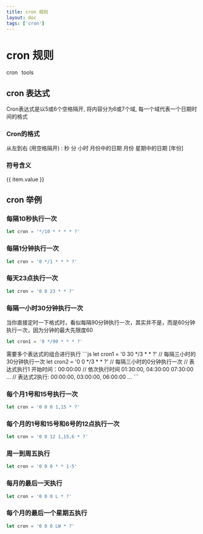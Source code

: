 ```yaml
---
title: cron 规则
layout: doc
tags: ['cron']
---
```

<script setup>
const table1 = [{
  name: '秒',
  value: '0~59的整数',
  symbol: ', - * /',
}, {
  name: '分',
  value: '0~59的整数',
  symbol: ', - * /',
}, {
  name: '小时',
  value: '0~23的整数',
  symbol: ', - * /',
}, {
  name: '日期',
  value: '1~31的整数(根据当月判断)',
  symbol: ', - * ? / L W C',
}, {
  name: '月份',
  value: '1~12的整数 或者 JAN-DEC(1为JAN)',
  symbol: ', - * /',
}, {
  name: '星期',
  value: '1~7的整数 或者 SUN-SAT(1=SUN)',
  symbol: ', - * ? / L C #',
}, {
  name: '年(可选)',
  value: '1970~2099的整数',
  symbol: ', - * /',
}]
const desc_symbol = [{
  label: '*',
  value: '表示匹配该域的任意值',
}, {
  label: '?',
  value: '表示未说明的值，即不关心它为何值',
}, {
  label: '-',
  value: '表示一个指定的范围',
}, {
  label: '/',
  value: '表示起始时间开始触发，然后每隔固定时间触发一次（符号前表示开始时间，符号后表示每次递增的值）',
}, {
  label: ',',
  value: '表示列出枚举值（指定数个值）',
}, {
  label: 'L',
  value: '表示最后, 只能出现在DayofWeek和DayofMonth域',
}, {
  label: 'W',
  value: '表示有效工作日(周一到周五),只能出现在DayofMonth域, 系统将在离指定日期的最近的有效工作日触发事件',
}, {
  label: 'LW',
  value: '表示在某个月最后一个工作日，即最后一个星期五',
}, {
  label: '#',
  value: '用于确定每个月第几个星期几, 只能出现在DayofWeek域',
}, {
  label: 'C',
  value: '指和calendar联系后计算过的值',
}]
</script>
<style>
  .vp-doc table{
    margin: 0 !important;
  }
</style>
# cron 规则
<el-divider />
<div style='display: flex;gap: 10px;'>
  <el-tag>cron</el-tag>
  <el-tag>tools</el-tag>
</div>

## cron 表达式
Cron表达式是以5或6个空格隔开, 将内容分为6或7个域, 每一个域代表一个日期时间的格式

### Cron的格式

<el-space fill w-full>
  <div>从左到右 (用空格隔开) : 秒 分 小时 月份中的日期 月份 星期中的日期 [年份]</div>
  <el-alert show-icon title="年份为可选" type="info" :closable="false" />
</el-space>

<el-table :data="table1" stripe border>
  <el-table-column prop="name" label="名称" />
  <el-table-column prop="value" label="允许的数值" />
  <el-table-column prop="symbol" label="允许的符号" />
</el-table>

### 符号含义

<el-descriptions border :column="1">
  <el-descriptions-item v-for="item, index in desc_symbol" :key="index" :label="item.label">
    {{ item.value }}
  </el-descriptions-item>
</el-descriptions>

## cron 举例

### 每隔10秒执行一次

```js
let cron = '*/10 * * * * ?'
```
### 每隔1分钟执行一次
```js
let cron = '0 */1 * * * ?'
```
### 每天23点执行一次
```js
let cron = '0 0 23 * * ?'
```

### 每隔一小时30分钟执行一次

<el-alert show-icon title="请注意" type="warning" :closable="false" />

当你直接定时一下格式时，看似每隔90分钟执行一次，其实并不是，而是60分钟执行一次，因为分钟的最大先限度60
```js
let cron1 = '0 */90 * * * ?'
```
<el-alert show-icon title="正确的方式如下" type="success" :closable="false" />
需要多个表达式的组合进行执行
```js
let cron1 = '0 30 */3 * * ?'  // 每隔三小时的30分钟执行一次
let cron2 = '0 0 */3 * * ?' // 每隔三小时的0分钟执行一次
// 表达式执行1 开始时间：00:00:00 
// 依次执行时间 01:30:00, 04:30:00 07:30:00 ...
// 表达式2执行: 00:00:00, 03:00:00, 06:00:00 ...
```

### 每个月1号和15号执行一次
```js
let cron = '0 0 0 1,15 * ?'
```
### 每个月的1号和15号和6号的12点执行一次
```js
let cron = '0 0 12 1,15,6 * ?'
```
### 周一到周五执行
```js
let cron = '0 0 0 * * 1-5'
```
### 每月的最后一天执行
```js
let cron = '0 0 0 L * ?'
```
### 每个月的最后一个星期五执行
```js
let cron = '0 0 0 LW * ?'
```
